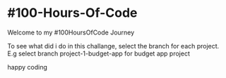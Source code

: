 # #100-Hours-Of-Code

Welcome to my #100HoursOfCode Journey

To see what did i do in this challange, select the branch for each project. 
E.g select branch project-1-budget-app for budget app project

happy coding
